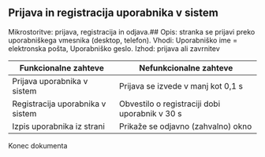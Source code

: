 ## Prijava in registracija uporabnika v sistem ##
Mikrostoritve: prijava, registracija in odjava.##
Opis: stranka se prijavi preko uporabniškega vmesnika (desktop, telefon).
Vhodi: Uporabniško ime = elektronska pošta, Uporabniško geslo.
Izhod: prijava ali zavrnitev

Funkcionalne zahteve  | Nefunkcionalne zahteve
------------- | -------------
Prijava uporabnika v sistem  |  Prijava se izvede v manj kot 0,1 s
Registracija uporabnika v sistem  |  Obvestilo o registraciji dobi uporabnik v 30 s
Izpis uporabnika iz strani  | Prikaže se odjavno (zahvalno) okno

Konec dokumenta
